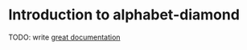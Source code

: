 # Introduction to alphabet-diamond

TODO: write [great documentation](http://jacobian.org/writing/what-to-write/)
